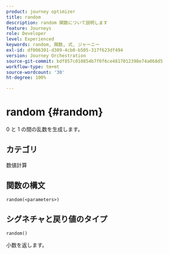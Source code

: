 ```yaml
---
product: journey optimizer
title: random
description: random 関数について説明します
feature: Journeys
role: Developer
level: Experienced
keywords: random, 関数, 式, ジャーニー
exl-id: df006301-d309-4cb0-b505-317f623df494
version: Journey Orchestration
source-git-commit: bdf857c010854b7f0f6ce4817012398e74a068d5
workflow-type: tm+mt
source-wordcount: '30'
ht-degree: 100%

---
```


# random {#random}

0 と 1 の間の乱数を生成します。

## カテゴリ

数値計算

## 関数の構文

`random(<parameters>)`

## シグネチャと戻り値のタイプ

`random()`

小数を返します。
